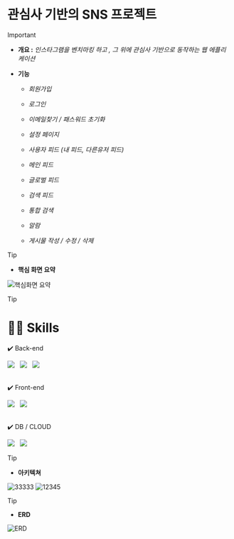# 관심사 기반의 SNS 프로젝트

> [!IMPORTANT]
>
> - **개요 :** *인스타그램을 벤치마킹 하고 , 그 위에 관심사 기반으로 동작하는 웹 에플리케이션* 
>
> - **기능**
>
>   - *회원가입* 
>
>   - *로그인*
>
>   - *이메일찾기 / 패스워드 초기화*
>
>   - *설정 페이지*
>
>   - *사용자 피드 (내 피드, 다른유저 피드)*
>
>   - *메인 피드*
>
>   - *글로벌 피드*
>
>   - *검색 피드*
>
>   - *통합 검색* 
>
>   - *알람*
>
>   - *게시물 작성 / 수정 / 삭제*
>
>      






> [!TIP]
>
> - **핵심 화면 요약** 
>
> 
>![핵심화면 요약 ](https://github.com/user-attachments/assets/5642d190-ae05-4548-9510-52fc79bbdf08)







> [!TIP]
>
>  # 🧑‍💻 Skills
>
>
>
>
>
>    ✔️ Back-end
> 
>   
> <div>
>       <span><img src="https://img.shields.io/badge/springboot-6DB33F?style=for-the-badge&logo=springboot&logoColor=white"></span> &nbsp
>       <span><img src="https://img.shields.io/badge/JWT-black?style=for-the-badge&logo=JSON%20web%20tokens"></span> &nbsp
>       <span> <img src="https://img.shields.io/badge/Spring Security-6DB33F?style=for-the-badge&logo=Spring Security&logoColor=white"></span>&nbsp
>      </div>
>
><br>
>
>
>
>    ✔️ Front-end
><div>  <span><img src="https://img.shields.io/badge/vuejs-%2335495e.svg?style=for-the-badge&logo=vuedotjs&logoColor=%234FC08D"></span> &nbsp    
>      <span><img src="https://img.shields.io/badge/Vuetify-1867C0?style=for-the-badge&logo=vuetify&logoColor=AEDDFF"></span>
> </div>   
>     
><br>
>
>
>    ✔️ DB / CLOUD
>
>
>
> <div>  <span><img src="https://img.shields.io/badge/MySQL-4479A1?style=for-the-badge&logo=MySQL&logoColor=white"></span> &nbsp
>   <span><img src="https://img.shields.io/badge/Amazon%20S3-569A31?style=for-the-badge&logo=Amazon%20S3&logoColor=white"></span>&nbsp
>  
></div>
>
   





> [!TIP]
>
> - **아키텍쳐**
>
> ![33333](https://github.com/user-attachments/assets/d45cc423-243d-4bd7-8896-9e58a5a36faf)
> ![12345](https://github.com/user-attachments/assets/db429a06-eab4-413f-9721-fcedea5ac8e7)








> [!TIP]
>
> - **ERD**
>
> 
>![ERD](https://github.com/user-attachments/assets/8191d2ab-1412-49a1-a07d-33acf142b9aa)   

